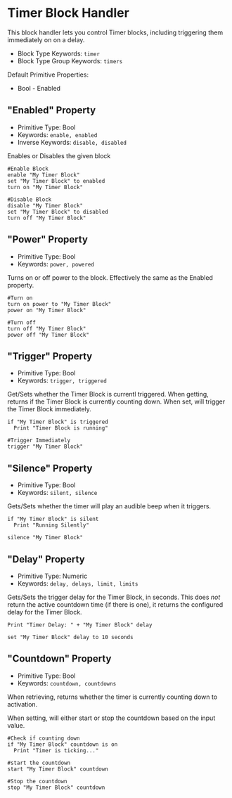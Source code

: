 ﻿# Timer Block Handler
This block handler lets you control Timer blocks, including triggering them immediately on on a delay.
* Block Type Keywords: ```timer```
* Block Type Group Keywords: ```timers```

Default Primitive Properties:
* Bool - Enabled

## "Enabled" Property
* Primitive Type: Bool
* Keywords: ```enable, enabled```
* Inverse Keywords: ```disable, disabled```

Enables or Disables the given block

```
#Enable Block
enable "My Timer Block"
set "My Timer Block" to enabled
turn on "My Timer Block"

#Disable Block
disable "My Timer Block"
set "My Timer Block" to disabled
turn off "My Timer Block"
```

## "Power" Property
* Primitive Type: Bool
* Keywords: ```power, powered```

Turns on or off power to the block.  Effectively the same as the Enabled property.

```
#Turn on
turn on power to "My Timer Block"
power on "My Timer Block"

#Turn off
turn off "My Timer Block"
power off "My Timer Block"
```

## "Trigger" Property
* Primitive Type: Bool
* Keywords: ```trigger, triggered```

Get/Sets whether the Timer Block is currentl triggered. When getting, returns if the Timer Block is currently counting down.  When set, will trigger the Timer Block immediately.

```
if "My Timer Block" is triggered
  Print "Timer Block is running"

#Trigger Immediately
trigger "My Timer Block"
```

## "Silence" Property
* Primitive Type: Bool
* Keywords: ```silent, silence```

Gets/Sets whether the timer will play an audible beep when it triggers.

```
if "My Timer Block" is silent
  Print "Running Silently"

silence "My Timer Block"
```

## "Delay" Property
* Primitive Type: Numeric
* Keywords: ```delay, delays, limit, limits```

Gets/Sets the trigger delay for the Timer Block, in seconds.  This does *not* return the active countdown time (if there is one), it returns the configured delay for the Timer Block.

```
Print "Timer Delay: " + "My Timer Block" delay

set "My Timer Block" delay to 10 seconds
```

## "Countdown" Property
* Primitive Type: Bool
* Keywords: ```countdown, countdowns```

When retrieving, returns whether the timer is currently counting down to activation.

When setting, will either start or stop the countdown based on the input value.

```
#Check if counting down
if "My Timer Block" countdown is on
  Print "Timer is ticking..."

#start the countdown
start "My Timer Block" countdown

#Stop the countdown
stop "My Timer Block" countdown
```
